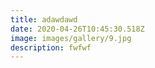 ```yaml
---
title: adawdawd
date: 2020-04-26T10:45:30.518Z
image: images/gallery/9.jpg
description: fwfwf
---
```

